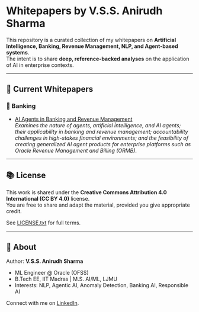 # Whitepapers by V.S.S. Anirudh Sharma

This repository is a curated collection of my whitepapers on **Artificial Intelligence, Banking, Revenue Management, NLP, and Agent-based systems**.  
The intent is to share **deep, reference-backed analyses** on the application of AI in enterprise contexts.

---

## 📑 Current Whitepapers

### 🏦 Banking
- [AI Agents in Banking and Revenue Management](./banking/AI%20Agents%20in%20Banking%20and%20Revenue%20Management.pdf)  
  *Examines the nature of agents, artificial intelligence, and AI agents; their applicability in banking and revenue management; accountability challenges in high-stakes financial environments; and the feasibility of creating generalized AI agent products for enterprise platforms such as Oracle Revenue Management and Billing (ORMB).*  

---

## 📚 License

This work is shared under the **Creative Commons Attribution 4.0 International (CC BY 4.0)** license.  
You are free to share and adapt the material, provided you give appropriate credit.  

See [LICENSE.txt](./LICENSE.txt) for full terms.

---

## 🔗 About

Author: **V.S.S. Anirudh Sharma**  
- ML Engineer @ Oracle (OFSS)  
- B.Tech EE, IIT Madras | M.S. AI/ML, LJMU  
- Interests: NLP, Agentic AI, Anomaly Detection, Banking AI, Responsible AI  

Connect with me on [LinkedIn](https://www.linkedin.com/in/ml-engineer-v-s-s-anirudh-sharma).
